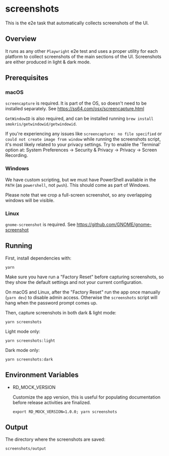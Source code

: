 # screenshots

This is the e2e task that automatically collects screenshots of the UI.


## Overview

It runs as any other `Playwright` e2e test and uses a proper utility for each platform to
collect screenshots of the main sections of the UI. Screenshots are either produced in
light & dark mode.


## Prerequisites

### macOS

`screencapture` is required. It is part of the OS, so doesn't need to be installed
separately. See https://ss64.com/osx/screencapture.html

`GetWindowID` is also required, and can be installed running `brew install
smokris/getwindowid/getwindowid`.

If you're experiencing any issues like `screencapture: no file specified` or
`could not create image from window` while running the screenshots script, it's most
likely related to your privacy settings. Try to enable the 'Terminal' option at:
System Preferences -> Security & Privacy -> Privacy -> Screen Recording.

### Windows

We have custom scripting, but we must have PowerShell available in the `PATH`
(as `powershell`, not `pwsh`).  This should come as part of Windows.

Please note that we crop a full-screen screenshot, so any overlapping windows
will be visible.

### Linux

`gnome-screenshot` is required. See https://github.com/GNOME/gnome-screenshot

## Running

First, install dependencies with:

```
yarn
```

Make sure you have run a "Factory Reset" before capturing screenshots, so they show the
default settings and not your current configuration.

On macOS and Linux, after the "Factory Reset" run the app once manually (`yarn dev`)
to disable admin access. Otherwise the `screenshots` script will hang when the password
prompt comes up.

Then, capture screenshots in both dark & light mode:

```
yarn screenshots
```

Light mode only:

```
yarn screenshots:light
```

Dark mode only:

```
yarn screenshots:dark
```


## Environment Variables

- RD_MOCK_VERSION

  Customize the app version, this is useful for populating documentation before release
  activities are finalized.
  ```
  export RD_MOCK_VERSION=1.0.0; yarn screenshots
  ```

## Output

The directory where the screenshots are saved:

  ```
  screenshots/output
  ```
